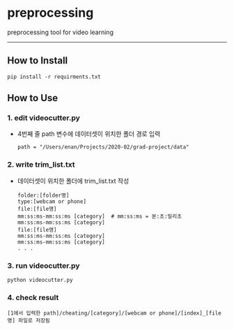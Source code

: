 # preprocessing
preprocessing tool for video learning  

***  
## How to Install
```
pip install -r requirments.txt
```

## How to Use
### 1. edit videocutter.py
  * 4번째 줄 path 변수에 데이터셋이 위치한 폴더 경로 입력
    ```
    path = "/Users/enan/Projects/2020-02/grad-project/data"
    ```
### 2. write trim_list.txt
  * 데이터셋이 위치한 폴더에 trim_list.txt 작성  
    ```
    folder:[folder명]  
    type:[webcam or phone]  
    file:[file명]  
    mm:ss:ms-mm:ss:ms [category]  # mm:ss:ms = 분:초:밀리초  
    mm:ss:ms-mm:ss:ms [category]  
    file:[file명]  
    mm:ss:ms-mm:ss:ms [category]  
    mm:ss:ms-mm:ss:ms [category]  
    . . .  
    ```
### 3. run videocutter.py
   ```
   python videocutter.py
   ```
### 4. check result
  ```
  [1에서 입력한 path]/cheating/[category]/[webcam or phone]/[index]_[file명] 파일로 저장됨
  ```
